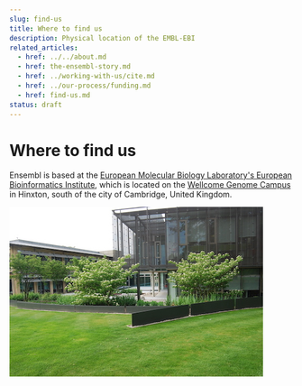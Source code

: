 ```yaml
---
slug: find-us
title: Where to find us
description: Physical location of the EMBL-EBI
related_articles:
  - href: ../../about.md
  - href: the-ensembl-story.md
  - href: ../working-with-us/cite.md
  - href: ../our-process/funding.md
  - href: find-us.md
status: draft
---
```


# Where to find us

Ensembl is based at the [European Molecular Biology Laboratory's European Bioinformatics Institute](http://www.ebi.ac.uk/), which is located on the [Wellcome Genome Campus](https://www.wellcomegenomecampus.org/) in Hinxton, south of the city of Cambridge, United Kingdom.

![The East Wing of the EMBL-EBI main building](media/ebi_east_wing.jpg)
